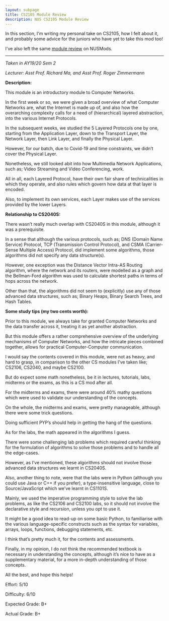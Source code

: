 ```yaml
---
layout: subpage
title: CS2105 Module Review
description: NUS CS2105 Module Review
---
```


In this section, I'm writing my personal take on CS2105, how I felt about it,
and probably some advice for the juniors who have yet to take this mod too!

I've also left the same [module review](https://nusmods.com/modules/CS2105/introduction-to-computer-networks)
on NUSMods.

---

_Taken in AY19/20 Sem 2_

_Lecturer: Asst Prof. Richard Ma, and Asst Prof. Roger Zimmermann_

**Description:**

This module is an introductory module to Computer Networks.

In the first week or so, we were given a broad overview of what Computer Networks are, what
the Internet is made up of, and also how the overarching complexity calls for a need of
(hierarchical) layered abstraction, into the various Internet Protocols.

In the subsequent weeks, we studied the 5 Layered Protocols one by one, starting
from the Application Layer, down to the Transport Layer, the Network Layer,
then Link Layer, and finally the Physical Layer.

However, for our batch, due to Covid-19 and time constraints, we didn’t cover
the Physical Layer.

Nonetheless, we still looked abit into how Multimedia Network Applications, such as;
Video Streaming and Video Conferencing, work.

All in all, each Layered Protocol, have their own fair share of technicalities in
which they operate, and also rules which govern how data at that layer is encoded.

Also, to implement its own services, each Layer makes use of the services
provided by the lower Layers.

**Relationship to CS2040S:**

There wasn’t really much overlap with CS2040S in this module, although it was a
prerequisite.

In a sense that although the various protocols, such as; DNS (Domain Name Service)
Protocol, TCP (Transmission Control Protocol), and CSMA (Carrier-Sense Multiple Access)
Protocol, did implement some algorithms, those algorithms did not specify any data
structure(s).

However, one exception was the Distance Vector Intra-AS Routing algorithm, where
the network and its routers, were modelled as a graph and the Bellman-Ford
algorithm was used to calculate shortest paths in terms of hops across the network.

Other than that, the algorithms did not seem to (explicitly) use any of those
advanced data structures, such as; Binary Heaps, Binary Search Trees, and Hash Tables.

**Some study tips (my two cents worth):**

Prior to this module, we always take for granted Computer Networks and the
data transfer across it, treating it as yet another abstraction.

But this module offers a rather comprehensive overview of the underlying
mechanisms of Computer Networks, and how the intricate pieces combined together,
allows for practical Computer-Computer communication.

I would say the contents covered in this module, were not as heavy, and hard to
grasp, in comparison to the other CS modules I’ve taken like; CS2106, CS2040,
and maybe CS2100.

But do expect some math nonetheless, be it in lectures, tutorials, labs,
midterms or the exams, as this is a CS mod after all.

For the midterms and exams, there were around 40% mathy questions which were
used to validate our understanding of the concepts.

On the whole, the midterms and exams, were pretty manageable, although
there were some trick questions.

Doing sufficient PYP’s should help in getting the hang of the questions.

As for the labs, the math appeared in the algorithms I guess.

There were some challenging lab problems which required careful thinking for the
formulation of algorithms to solve those problems and to handle all the edge-cases.

However, as I’ve mentioned, these algorithms should not involve those advanced data
structures we learnt in CS2040S.

Also, another thing to note, were that the labs were in Python (although you could
use Java or C++ if you prefer), a type-insensitive language, close to Source/JavaScript
which we’ve learnt in CS1101S.

Mainly, we used the imperative programming style to solve the lab problems, as like
the CS2106 and CS2100 labs, so it should not involve the declarative style and
recursion, unless you opt to use it.

It might be a good idea to read-up on some basic Python, to familiarise with the
various language-specific constructs such as the syntax for variables, arrays,
loops, functions, debugging statements, etc.

I think that’s pretty much it, for the contents and assessments.

Finally, in my opinion, I do not think the recommended textbook is necessary in
understanding the concepts, although it’s nice to have as a supplementary material,
for a more in-depth understanding of those concepts.

All the best, and hope this helps!

Effort: 5/10

Difficulty: 6/10

Expected Grade: B+

Actual Grade: B+
